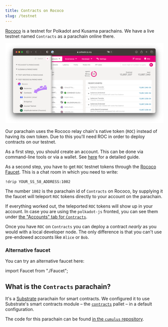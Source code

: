 ```yaml
---
title: Contracts on Rococo
slug: /testnet
---
```


[Rococo](https://wiki.polkadot.network/docs/build-pdk#rococo-testnet) is a testnet for
Polkadot and Kusama parachains.
We have a live testnet named `Contracts` as a parachain online there.

<img src="/img/contracts-on-polkadot-js.png" alt="Smart contracts parachain on Rococo" />

Our parachain uses the Rococo relay chain's native token (`ROC`) instead of having its own token.
Due to this you'll need ROC in order to deploy contracts on our testnet.

As a first step, you should create an account. This can be done via command-line
tools or via a wallet. See [here](https://wiki.polkadot.network/docs/learn-account-generation)
for a detailed guide.

As a second step, you have to get `ROC` testnet tokens through the [Rococo Faucet](https://wiki.polkadot.network/docs/learn-DOT#getting-rococo-tokens).
This is a chat room in which you need to write:

```
!drip YOUR_SS_58_ADDRESS:1002
```

The number `1002` is the parachain id of `Contracts` on Rococo, by supplying it the
faucet will teleport `ROC` tokens directly to your account on the parachain.

If everything worked out, the teleported `ROC` tokens will show up in your account.
In case you are using the `polkadot-js` fronted, you can see them under
[the "Accounts" tab for `Contracts`](https://polkadot.js.org/apps/?rpc=wss%3A%2F%2Frococo-contracts-rpc.polkadot.io#/accounts).

Once you have `ROC` on `Contracts` you can deploy a contract _nearly_ as you would with
a local developer node.
The only difference is that you can't use pre-endowed accounts like `Alice` or `Bob`.

### Alternative faucet

You can try an alternative faucet here:

import Faucet from "./Faucet";

<Faucet/>


## What is the `Contracts` parachain?

It's a [Substrate](https://github.com/paritytech/substrate)
parachain for smart contracts.
We configured it to use Substrate's smart contracts module – the
[`contracts`](https://github.com/paritytech/substrate/tree/master/frame/contracts) pallet – in
a default configuration.

The code for this parachain can be found [in the `cumulus` repository](https://github.com/paritytech/cumulus/tree/master/parachains/runtimes/contracts/contracts-rococo).
